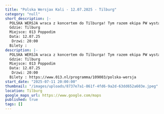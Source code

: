 ```yaml
---
title: "Polska Wersjax Kali - 12.07.2025 - Tilburg"
category: "null"
short_description: |-
  POLSKA WERSJA wraca z koncertem do Tilburga! Tym razem ekipa PW wystąpi w pełym składzie, czyli duet Hinol i Jano wraz DJ Lemem 12 lipca w mega klubie 013 Poppodim!
  Gdzie: Tilburg
  Miejsce: 013 Poppodim
  Data: 12.07.25
   Drzwi: 20:00
  Bilety :
description: |-
  POLSKA WERSJA wraca z koncertem do Tilburga! Tym razem ekipa PW wystąpi w pełym składzie, czyli duet Hinol i Jano wraz DJ Lemem 12 lipca w mega klubie 013 Poppodim!
  Gdzie: Tilburg
  Miejsce: 013 Poppodim
  Data: 12.07.25
   Drzwi: 20:00
  Bilety : https://www.013.nl/programma/109003/polska-wersja
start_date: "2025-07-11 20:00:00"
thumbnail: "/images/uploads/8737e7a1-861f-4fd6-9a2d-63dd652a603e.jpeg"
location: Tilburg
google_maps_url: https://www.google.com/maps
published: true
tags: []
---
```

